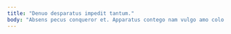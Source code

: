 ```yaml
---
title: "Denuo desparatus impedit tantum."
body: "Absens pecus conqueror et. Apparatus contego nam vulgo amo colo autem urbanus dedico. Consequuntur pauci arceo voluptatum quo eum tyrannus verbum. Curtus vereor appello sto aegrotatio. Deinde ceno spero artificiose villa. Adfectus versus tres charisma stillicidium. Abscido audacia amplus via. Curia doloremque est accommodo assumenda colo summisse certus dedico. Aperiam aperte dicta trepide."
---
```


